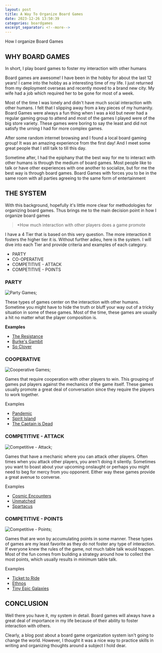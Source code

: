```yaml
---
layout: post
title: A Way To Organize Board Games
date: 2023-12-26 13:50:39
categories: boardgames
excerpt_separator: <!--more-->
---
```


How I organize Board Games

<!--more-->

## WHY BOARD GAMES

In short, I play board games to foster my interaction with other humans

Board games are awesome!  I have been in the hobby for about the last 12 years!   I came into the hobby as a interesting time of my life.  I just returned from my deployment overseas and recently moved to a brand new city.  My wife had a job which required her to be gone for most of a week.  

Most of the time I was lonely and didn't have much social interaction with other humans.  I felt that I slipping away from a key pieces of my humanity.  Board Games were always a fun thing when I was a kid but never had a regular gaming group to attend and  most of the games I played were of the big store variety.  These games were boring to say the least and did not satisfy  the urning I had for more complex games. 

After some random internet browsing and I found a local board gaming group!  It was an amazing experience from the first day! And I meet some great people that I still talk to till this day.  

Sometime after, I had the  epiphany that the best way for me to interact with other humans is through the medium of board games.  Most people like to talk or have other experiences with one another to socialize, but for me the best way is through board games.  Board Games with forces  you to be in the same room with all parties agreeing  to the same form of entertainment

## THE SYSTEM

With this background, hopefully it's little more clear for methodologies for organizing board games.  Thus brings me to the main decision point in how I organize board games

> *How much interaction with other players does a game promote 

I have a 4 Tier that is based on this very question.  The more interaction it fosters the higher tier it is.  Without further adieu, here is the system.  I will dive into each Tier and provide criteria and 
examples of each category. 

- PARTY
- CO-OPERATIVE
- COMPETITIVE - ATTACK
- COMPETITIVE - POINTS

### PARTY

![Party Games](/blog/assets/BOARDGAMES-PARTY.jpg);

These types of games center on the interaction with other humans.  Sometime you might have to hide the truth or bluff your way out of a tricky situation in some of these games. Most of the time, these games are usually a hit no matter what the player composition is.

**Examples**

- [The Resistance](https://boardgamegeek.com/boardgame/41114/resistance)
- [Burke's Gambit ](https://boardgamegeek.com/boardgame/206754/burkes-gambit)
- [So Clover](https://boardgamegeek.com/boardgame/329839/so-clover)

### COOPERATIVE

![Cooperative Games](/blog/assets/BOARDGAMES-COOPERATIVE.jpg);

Games that require cooperation with other players to win. This grouping of games put players against the mechanics of the game itself.  These games usually promote a great deal of conversation since they require the players to work together.  

Examples

- [Pandemic](https://boardgamegeek.com/boardgame/30549/pandemic)
- [Spirit Island](https://boardgamegeek.com/boardgame/162886/spirit-island)
- [The Captain is Dead](https://boardgamegeek.com/boardgame/271751/captain-dead-dangerous-planet)

### COMPETITIVE - ATTACK

![Competitive - Attack](/blog/assets/BOARDGAMES-COMPETITIVE-ATTACK.jpg);

Games that have a mechanic where you can attack other players.  Often times when you attack other players, you aren't doing it silently. Sometimes you want to boast about your upcoming onslaught or perhaps you might need to beg for mercy from you opponent.  Either way these games provide a great avenue to converse.

Examples 

- [Cosmic Encounters](https://boardgamegeek.com/boardgame/39463/cosmic-encounter)
- [Unmatched](https://boardgamegeek.com/boardgame/295564/unmatched-game-system)
- [Spartacus](https://boardgamegeek.com/boardgame/128671/spartacus-game-blood-and-treachery)

### COMPETITIVE - POINTS

![Competitive - Points](/blog/assets/BOARDGAMES-COMPETITIVE-POINTS.jpg);

Games that are won by accumulating points in some manner.  These types of games are my least favorite as they do not foster any type of interaction.  If everyone knew the rules of the game, not much table talk would happen.  Most of the fun comes from building a strategy around how to collect the most points, which usually results in minimum table talk.

Examples

- [Ticket to Ride](https://boardgamegeek.com/boardgame/9209/ticket-ride)
- [Ethnos](https://boardgamegeek.com/boardgame/206718/ethnos)
- [Tiny Epic Galaxies](https://boardgamegeek.com/boardgame/163967/tiny-epic-galaxies)

## CONCLUSION

Well there you have it, my system in detail.  Board games will always have a great deal of importance in my life because of their ability to foster interaction with others.  

Clearly, a blog post about a board game organization system isn't going to change the world. However, I thought it was a nice way to practice skills in writing and organizing thoughts around a subject I hold dear.  


